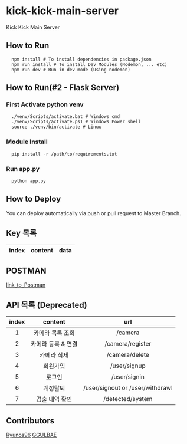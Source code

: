 # kick-kick-main-server

Kick Kick Main Server

## How to Run

```shell
  npm install # To install dependencies in package.json
  npm run install # To install Dev Modules (Nodemon, ... etc) 
  npm run dev # Run in dev mode (Using nodemon)
```

## How to Run(#2 - Flask Server)

### First Activate python venv

```shell
  ./venv/Scripts/activate.bat # Windows cmd
  ./venv/Scripts/activate.ps1 # Windows Power shell
  source ./venv/bin/activate # Linux
```

### Module Install

```shell
  pip install -r /path/to/requirements.txt
```

### Run app.py

```shell
  python app.py
```

## How to Deploy

You can deploy automatically via push or pull request to Master Branch.

## Key 목록

|index|content|data|
|:---:|:-----:|:--:|

## POSTMAN

[link_to_Postman][link_to_Postman]

## API 목록 (Deprecated)

|index|content|url|
|:---:|:-----:|:-:|
|1|카메라 목록 조회|/camera|
|2|카메라 등록 & 연결|/camera/register|
|3|카메라 삭제|/camera/delete|
|4|회원가입|/user/signup|
|5|로그인|/user/signin|
|6|계정탈퇴|/user/signout or /user/withdrawl|
|7|검출 내역 확인|/detected/system|

## Contributors

[Ryunos96][link_to_Ryunos96]
[GGULBAE][link_to_GGULBAE]

[link_to_Ryunos96]: https://github.com/Ryunos96
[link_to_GGULBAE]: https://github.com/GGULBAE
[link_to_Postman]: https://app.getpostman.com/join-team?invite_code=9ac83a20de3c278a6ea437db2661aec9&ws=4cb79c36-f55f-49fe-96cf-1c28246aa4e8
